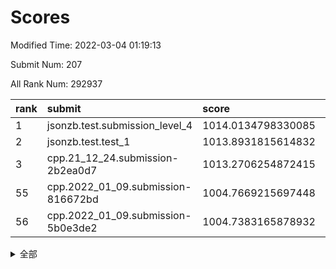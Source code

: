 # Scores

Modified Time: 2022-03-04 01:19:13

Submit Num: 207

All Rank Num: 292937

| rank |               submit               |       score        |       sigma        | pk_num |
| :--- | :--------------------------------- | :----------------- | :----------------- | :----- |
| 1    | jsonzb.test.submission_level_4     | 1014.0134798330085 | 0.8307933108901978 | 5658   |
| 2    | jsonzb.test.test_1                 | 1013.8931815614832 | 0.8048099868367538 | 5661   |
| 3    | cpp.21_12_24.submission-2b2ea0d7   | 1013.2706254872415 | 0.7694639299357979 | 5659   |
| 55   | cpp.2022_01_09.submission-816672bd | 1004.7669215697448 | 0.7074732636993932 | 5655   |
| 56   | cpp.2022_01_09.submission-5b0e3de2 | 1004.7383165878932 | 0.7239190953102447 | 5662   |


<details>
<summary>全部</summary>

| rank |                 submit                 |       score        |       sigma        | pk_num |
| :--- | :------------------------------------- | :----------------- | :----------------- | :----- |
| 1    | jsonzb.test.submission_level_4         | 1014.0134798330085 | 0.8307933108901978 | 5658   |
| 2    | jsonzb.test.test_1                     | 1013.8931815614832 | 0.8048099868367538 | 5661   |
| 3    | cpp.21_12_24.submission-2b2ea0d7       | 1013.2706254872415 | 0.7694639299357979 | 5659   |
| 4    | gobigger.level_3.submission_level_3_30 | 1011.5782586999401 | 0.7762885322961839 | 5659   |
| 5    | gobigger.level_3.submission_level_3_38 | 1011.1593322888298 | 0.7539934397653085 | 5663   |
| 6    | gobigger.level_3.submission_level_3_42 | 1011.1295590905208 | 0.7620734558587876 | 5656   |
| 7    | gobigger.level_3.submission_level_3_14 | 1011.0560713152828 | 0.7452463336127676 | 5660   |
| 8    | gobigger.level_3.submission_level_3_29 | 1011.0318948535404 | 0.7667474160938074 | 5659   |
| 9    | gobigger.level_3.submission_level_3_47 | 1010.9976329189168 | 0.752776548571042  | 5661   |
| 10   | gobigger.level_3.submission_level_3_35 | 1010.7903935780914 | 0.7728366260803358 | 5660   |
| 11   | gobigger.level_3.submission_level_3_39 | 1010.6732034098802 | 0.7840358299825393 | 5660   |
| 12   | gobigger.level_3.submission_level_3_10 | 1010.6271523451865 | 0.765576602179111  | 5664   |
| 13   | gobigger.level_3.submission_level_3_7  | 1010.6049878441403 | 0.7548202387032366 | 5664   |
| 14   | gobigger.level_3.submission_level_3_8  | 1010.6007596903064 | 0.7673435808604712 | 5664   |
| 15   | gobigger.level_3.submission_level_3_4  | 1010.5993527039936 | 0.7550824149956195 | 5661   |
| 16   | gobigger.level_3.submission_level_3_16 | 1010.5634861380772 | 0.753384251158767  | 5657   |
| 17   | gobigger.level_3.submission_level_3_3  | 1010.5043859077535 | 0.7604796415782582 | 5661   |
| 18   | gobigger.level_3.submission_level_3_2  | 1010.4698008843121 | 0.8019386489144712 | 5658   |
| 19   | gobigger.level_3.submission_level_3_11 | 1010.4307947663455 | 0.7675975240061069 | 5654   |
| 20   | gobigger.level_3.submission_level_3_20 | 1010.2958118115897 | 0.764863039908387  | 5662   |
| 21   | gobigger.level_3.submission_level_3_6  | 1010.2904942672606 | 0.7530374925684779 | 5662   |
| 22   | gobigger.level_3.submission_level_3_49 | 1010.1866338613106 | 0.7532304408450016 | 5658   |
| 23   | gobigger.level_3.submission_level_3_41 | 1010.1508559492925 | 0.7590119204652613 | 5656   |
| 24   | gobigger.level_3.submission_level_3_18 | 1010.1496688427484 | 0.7594992745784451 | 5658   |
| 25   | gobigger.level_3.submission_level_3_31 | 1010.1362206219059 | 0.7639254447579984 | 5662   |
| 26   | gobigger.level_3.submission_level_3_27 | 1010.1226580907132 | 0.756892320824897  | 5662   |
| 27   | gobigger.level_3.submission_level_3_17 | 1010.0881560702243 | 0.7478952878454687 | 5660   |
| 28   | gobigger.level_3.submission_level_3_0  | 1010.0761239031306 | 0.7668887927029692 | 5658   |
| 29   | gobigger.level_3.submission_level_3_33 | 1010.0367879369705 | 0.7651042448382249 | 5658   |
| 30   | gobigger.level_3.submission_level_3_12 | 1010.0328478305468 | 0.7762049498407312 | 5662   |
| 31   | gobigger.level_3.submission_level_3_40 | 1010.0173299594185 | 0.8091160752863709 | 5664   |
| 32   | gobigger.level_3.submission_level_3_46 | 1009.9425912643416 | 0.7726834214360981 | 5665   |
| 33   | gobigger.level_3.submission_level_3_15 | 1009.9410751212035 | 0.7453187922576551 | 5650   |
| 34   | gobigger.level_3.submission_level_3_36 | 1009.9206692532404 | 0.7622582866395534 | 5664   |
| 35   | gobigger.level_3.submission_level_3_5  | 1009.8586083409114 | 0.7502610966679867 | 5659   |
| 36   | gobigger.level_3.submission_level_3_43 | 1009.8029024566027 | 0.7744566285849369 | 5662   |
| 37   | gobigger.level_3.submission_level_3_45 | 1009.7924011474556 | 0.7615073844057318 | 5657   |
| 38   | gobigger.level_3.submission_level_3_26 | 1009.784089744084  | 0.7561757473532492 | 5657   |
| 39   | gobigger.level_3.submission_level_3_19 | 1009.7356059790393 | 0.744575626944801  | 5657   |
| 40   | gobigger.level_3.submission_level_3_28 | 1009.6776291480629 | 0.7466662325506377 | 5661   |
| 41   | gobigger.level_3.submission_level_3_9  | 1009.6265976221223 | 0.7701168488817858 | 5666   |
| 42   | gobigger.level_3.submission_level_3_13 | 1009.5919934425549 | 0.7506472434028809 | 5657   |
| 43   | gobigger.level_3.submission_level_3_25 | 1009.3976684596352 | 0.7591833628178781 | 5663   |
| 44   | gobigger.level_3.submission_level_3_32 | 1009.3847144980166 | 0.7730633940311379 | 5663   |
| 45   | gobigger.level_3.submission_level_3_44 | 1009.3477993607364 | 0.7505191613481547 | 5664   |
| 46   | gobigger.level_3.submission_level_3_37 | 1009.3229196923396 | 0.7531508279381418 | 5660   |
| 47   | gobigger.level_3.submission_level_3_34 | 1009.3050328720935 | 0.7377703761989313 | 5663   |
| 48   | gobigger.level_3.submission_level_3_21 | 1009.2960898992407 | 0.7630841039523437 | 5658   |
| 49   | gobigger.level_3.submission_level_3_48 | 1009.2394554269351 | 0.7542243863120389 | 5665   |
| 50   | gobigger.level_3.submission_level_3_1  | 1009.2025483735194 | 0.7637955601032667 | 5656   |
| 51   | gobigger.level_3.submission_level_3_22 | 1009.1162405059337 | 0.7681230911586495 | 5657   |
| 52   | gobigger.level_3.submission_level_3_23 | 1009.1080956691811 | 0.7725064354037123 | 5658   |
| 53   | gobigger.level_3.submission_level_3_24 | 1008.55989505732   | 0.7515667456106877 | 5660   |
| 54   | gobigger.level_1.submission_level_1_16 | 1005.0658389167667 | 0.719624062145451  | 5664   |
| 55   | cpp.2022_01_09.submission-816672bd     | 1004.7669215697448 | 0.7074732636993932 | 5655   |
| 56   | cpp.2022_01_09.submission-5b0e3de2     | 1004.7383165878932 | 0.7239190953102447 | 5662   |
| 57   | gobigger.level_1.submission_level_1_3  | 1004.7166287783961 | 0.7123925608883378 | 5657   |
| 58   | gobigger.level_1.submission_level_1_4  | 1004.6969986215518 | 0.730551727649595  | 5658   |
| 59   | gobigger.level_1.submission_level_1_27 | 1004.6620246409605 | 0.717522014227071  | 5660   |
| 60   | gobigger.level_1.submission_level_1_24 | 1004.5025962019392 | 0.7214929385016658 | 5662   |
| 61   | gobigger.level_1.submission_level_1_12 | 1004.2656742074303 | 0.7321565397754309 | 5659   |
| 62   | gobigger.level_1.submission_level_1_38 | 1004.2557880635214 | 0.7106755795673106 | 5668   |
| 63   | gobigger.level_1.submission_level_1_40 | 1004.2331570855437 | 0.7374397796064562 | 5662   |
| 64   | gobigger.level_1.submission_level_1_31 | 1004.0777817326768 | 0.7238020247308077 | 5660   |
| 65   | gobigger.level_1.submission_level_1_41 | 1003.9750381710144 | 0.7201757755252047 | 5664   |
| 66   | gobigger.level_1.submission_level_1_29 | 1003.959529181293  | 0.7135560177480391 | 5661   |
| 67   | gobigger.level_1.submission_level_1_39 | 1003.8521660640081 | 0.7234455357385111 | 5661   |
| 68   | gobigger.level_1.submission_level_1_22 | 1003.8391458279741 | 0.7175342775402584 | 5663   |
| 69   | gobigger.level_1.submission_level_1_11 | 1003.7371197415981 | 0.7323118876311999 | 5659   |
| 70   | gobigger.level_1.submission_level_1_34 | 1003.7216373109403 | 0.7180197315358224 | 5661   |
| 71   | gobigger.level_1.submission_level_1_13 | 1003.7003984225403 | 0.715987519042417  | 5660   |
| 72   | gobigger.level_1.submission_level_1_49 | 1003.6941912503927 | 0.7168191134982879 | 5660   |
| 73   | gobigger.level_1.submission_level_1_18 | 1003.6681714516894 | 0.7455119785862566 | 5659   |
| 74   | gobigger.level_1.submission_level_1_9  | 1003.6173901925124 | 0.7126550796104836 | 5666   |
| 75   | gobigger.level_1.submission_level_1_26 | 1003.574633002435  | 0.7103236937679579 | 5666   |
| 76   | gobigger.level_1.submission_level_1_21 | 1003.3179782314135 | 0.7244517654465598 | 5663   |
| 77   | gobigger.level_1.submission_level_1_6  | 1003.3150691727809 | 0.7089844056485445 | 5661   |
| 78   | gobigger.level_1.submission_level_1_42 | 1003.2271653765882 | 0.727286091847655  | 5662   |
| 79   | gobigger.level_1.submission_level_1_0  | 1003.2265560063478 | 0.7118394854278441 | 5661   |
| 80   | gobigger.level_1.submission_level_1_7  | 1003.2198980150249 | 0.7205356612742939 | 5661   |
| 81   | gobigger.level_1.submission_level_1_47 | 1003.1890175989687 | 0.7195961187555914 | 5660   |
| 82   | gobigger.level_1.submission_level_1_35 | 1003.183977508785  | 0.7079149448210479 | 5655   |
| 83   | gobigger.level_1.submission_level_1_20 | 1003.0942573716768 | 0.7172913561286549 | 5664   |
| 84   | gobigger.level_1.submission_level_1_25 | 1003.0921363433761 | 0.7230535865984736 | 5655   |
| 85   | gobigger.level_1.submission_level_1_8  | 1003.0786507466613 | 0.7204191841137159 | 5664   |
| 86   | gobigger.level_1.submission_level_1_17 | 1003.0734242954845 | 0.7219739421166176 | 5656   |
| 87   | gobigger.level_1.submission_level_1_28 | 1002.9690489233612 | 0.7215529646549736 | 5660   |
| 88   | gobigger.level_1.submission_level_1_2  | 1002.9448036481257 | 0.70969990489369   | 5663   |
| 89   | gobigger.level_1.submission_level_1_15 | 1002.9071629028116 | 0.7195083050690664 | 5661   |
| 90   | gobigger.level_1.submission_level_1_45 | 1002.9040727987859 | 0.7202846591886065 | 5657   |
| 91   | gobigger.level_1.submission_level_1_43 | 1002.8386992693565 | 0.7187001190134752 | 5656   |
| 92   | gobigger.level_1.submission_level_1_23 | 1002.7923347948364 | 0.7089595147629086 | 5655   |
| 93   | gobigger.level_1.submission_level_1_5  | 1002.7533531152943 | 0.7252165003479613 | 5663   |
| 94   | gobigger.level_1.submission_level_1_46 | 1002.5859271821275 | 0.7166331369046435 | 5661   |
| 95   | gobigger.level_1.submission_level_1_37 | 1002.5806778571988 | 0.7133947747228383 | 5662   |
| 96   | gobigger.level_1.submission_level_1_32 | 1002.5784667941533 | 0.7162770046514471 | 5658   |
| 97   | gobigger.level_1.submission_level_1_1  | 1002.5253688059822 | 0.7197095186188646 | 5660   |
| 98   | gobigger.level_1.submission_level_1_33 | 1002.5085273429845 | 0.717997944291353  | 5658   |
| 99   | gobigger.level_1.submission_level_1_44 | 1002.460247695423  | 0.707355191314041  | 5665   |
| 100  | gobigger.level_1.submission_level_1_10 | 1002.4194334388122 | 0.7138944727042047 | 5659   |
| 101  | gobigger.level_1.submission_level_1_19 | 1002.2748077818276 | 0.7257133598986232 | 5663   |
| 102  | gobigger.level_1.submission_level_1_14 | 1002.241331741061  | 0.7204465249810328 | 5655   |
| 103  | gobigger.level_1.submission_level_1_30 | 1002.1534721780317 | 0.7239074730285502 | 5658   |
| 104  | gobigger.level_1.submission_level_1_36 | 1001.8656846258986 | 0.7093557271616485 | 5658   |
| 105  | gobigger.level_1.submission_level_1_48 | 1001.7536926511696 | 0.7117852851192229 | 5669   |
| 106  | gobigger.random.submission_random_32   | 997.3583618359584  | 0.7030106506677173 | 5664   |
| 107  | gobigger.random.submission_random_5    | 997.1355435926691  | 0.7106016672662664 | 5662   |
| 108  | gobigger.random.submission_random_28   | 996.9263796476487  | 0.7171681203744954 | 5654   |
| 109  | gobigger.random.submission_random_36   | 996.8287477496824  | 0.7150201385357727 | 5670   |
| 110  | gobigger.random.submission_random_43   | 996.7584374305098  | 0.7174527931038027 | 5664   |
| 111  | gobigger.random.submission_random_13   | 996.708733589438   | 0.7025388794856843 | 5660   |
| 112  | gobigger.random.submission_random_41   | 996.6204615621431  | 0.7206246830912086 | 5657   |
| 113  | gobigger.random.submission_random_33   | 996.6177185146006  | 0.7252068795818633 | 5664   |
| 114  | gobigger.random.submission_random_26   | 996.5857891672048  | 0.6992521645664717 | 5661   |
| 115  | gobigger.random.submission_random_27   | 996.4585933443674  | 0.7152052726361415 | 5659   |
| 116  | gobigger.random.submission_random_15   | 996.4099784240051  | 0.7210184566486858 | 5663   |
| 117  | gobigger.random.submission_random_8    | 996.3990774564309  | 0.7096866138002902 | 5663   |
| 118  | gobigger.random.submission_random_38   | 996.3919954725021  | 0.7185666876191773 | 5661   |
| 119  | gobigger.random.submission_random_4    | 996.3608986971755  | 0.7067084057118173 | 5664   |
| 120  | gobigger.random.submission_random_49   | 996.3103500357958  | 0.6984305922007371 | 5660   |
| 121  | gobigger.random.submission_random_19   | 996.2759658877862  | 0.7035814048837795 | 5661   |
| 122  | gobigger.random.submission_random_35   | 996.2484534996622  | 0.7194589877220569 | 5663   |
| 123  | gobigger.random.submission_random_20   | 996.232499139005   | 0.7123880407803251 | 5666   |
| 124  | gobigger.random.submission_random_30   | 996.1676394716293  | 0.7080550115324101 | 5661   |
| 125  | gobigger.random.submission_random_9    | 996.162890034549   | 0.7128390829468533 | 5657   |
| 126  | gobigger.random.submission_random_3    | 996.0333082046925  | 0.7081675717102849 | 5660   |
| 127  | gobigger.random.submission_random_10   | 996.0225284377156  | 0.7243940906706652 | 5661   |
| 128  | gobigger.random.submission_random_37   | 995.8517690107255  | 0.712588365020349  | 5664   |
| 129  | gobigger.random.submission_random_7    | 995.8255931675783  | 0.7099885172610213 | 5662   |
| 130  | gobigger.random.submission_random_2    | 995.7934435273944  | 0.7156762274890861 | 5656   |
| 131  | gobigger.random.submission_random_46   | 995.7728250001021  | 0.7081284350159418 | 5657   |
| 132  | gobigger.random.submission_random_17   | 995.7712696294246  | 0.7083926625690158 | 5663   |
| 133  | gobigger.random.submission_random_1    | 995.7689500978591  | 0.7085226390292366 | 5661   |
| 134  | gobigger.random.submission_random_14   | 995.7460507119227  | 0.7090397412001963 | 5657   |
| 135  | gobigger.random.submission_random_48   | 995.744126533282   | 0.7218385268688877 | 5659   |
| 136  | gobigger.random.submission_random_44   | 995.7304245661744  | 0.7081548859128625 | 5660   |
| 137  | gobigger.random.submission_random_11   | 995.6924921382312  | 0.7118706575466388 | 5658   |
| 138  | gobigger.random.submission_random_39   | 995.5973044510712  | 0.7110294690644511 | 5662   |
| 139  | gobigger.random.submission_random_6    | 995.5631946691657  | 0.7297911287067617 | 5658   |
| 140  | gobigger.random.submission_random_40   | 995.5509197422545  | 0.7164690548911267 | 5658   |
| 141  | gobigger.random.submission_random_12   | 995.535091238569   | 0.7037814917984839 | 5660   |
| 142  | gobigger.random.submission_random_16   | 995.4597548170162  | 0.7012699404108298 | 5661   |
| 143  | gobigger.random.submission_random_42   | 995.355463952908   | 0.7008239360611577 | 5666   |
| 144  | gobigger.random.submission_random_24   | 995.3117852018612  | 0.716520383131018  | 5663   |
| 145  | gobigger.random.submission_random_22   | 995.2327322234866  | 0.7435102113337001 | 5663   |
| 146  | gobigger.random.submission_random_31   | 995.1586759981059  | 0.7188934603383393 | 5665   |
| 147  | gobigger.random.submission_random_25   | 995.1549503436285  | 0.6961957014257687 | 5661   |
| 148  | gobigger.random.submission_random_23   | 995.0996703907435  | 0.7154358463378072 | 5662   |
| 149  | gobigger.random.submission_random_45   | 995.0840526740419  | 0.7212539500920249 | 5663   |
| 150  | gobigger.random.submission_random_21   | 995.0700371618393  | 0.7182487718081284 | 5659   |
| 151  | gobigger.random.submission_random_47   | 995.0565143952558  | 0.7015176214301979 | 5657   |
| 152  | gobigger.random.submission_random_18   | 995.0522507351602  | 0.7216716218911808 | 5659   |
| 153  | gobigger.random.submission_random_34   | 995.0439252234606  | 0.7314841298578124 | 5664   |
| 154  | gobigger.level_2.submission_level_2_19 | 994.3060887658868  | 0.7253582916836779 | 5658   |
| 155  | gobigger.level_2.submission_level_2_17 | 994.2663383671292  | 0.7317984371311472 | 5661   |
| 156  | gobigger.random.submission_random_29   | 994.2265837423801  | 0.7203897107946402 | 5659   |
| 157  | gobigger.random.submission_random_0    | 993.8912375703911  | 0.7160890563073189 | 5662   |
| 158  | gobigger.level_2.submission_level_2_37 | 993.8264048106397  | 0.7272847760420266 | 5665   |
| 159  | gobigger.level_2.submission_level_2_31 | 993.4542820769226  | 0.7382408244659638 | 5666   |
| 160  | gobigger.level_2.submission_level_2_35 | 993.2582623341476  | 0.7411487644248304 | 5661   |
| 161  | gobigger.level_2.submission_level_2_21 | 993.1131964452253  | 0.7387408934638625 | 5663   |
| 162  | gobigger.level_2.submission_level_2_0  | 993.1112744162677  | 0.7445680825157702 | 5663   |
| 163  | gobigger.level_2.submission_level_2_29 | 993.0726614925719  | 0.729489358533521  | 5663   |
| 164  | gobigger.level_2.submission_level_2_45 | 993.0642553693762  | 0.7306564268175054 | 5662   |
| 165  | gobigger.level_2.submission_level_2_30 | 993.0635009175478  | 0.7344819026458732 | 5656   |
| 166  | gobigger.level_2.submission_level_2_48 | 992.9662191682958  | 0.7299694579523965 | 5664   |
| 167  | gobigger.level_2.submission_level_2_24 | 992.8634218852012  | 0.7420255124125779 | 5666   |
| 168  | gobigger.level_2.submission_level_2_13 | 992.855501252465   | 0.7367117117915536 | 5659   |
| 169  | gobigger.level_2.submission_level_2_25 | 992.8371891955826  | 0.736148217789899  | 5662   |
| 170  | gobigger.level_2.submission_level_2_40 | 992.8107879269768  | 0.7376666097684796 | 5663   |
| 171  | gobigger.level_2.submission_level_2_18 | 992.8102570107154  | 0.7412778685340545 | 5660   |
| 172  | gobigger.level_2.submission_level_2_38 | 992.7677588961667  | 0.7280109655290756 | 5659   |
| 173  | gobigger.level_2.submission_level_2_28 | 992.4767892307666  | 0.7414977054946839 | 5661   |
| 174  | gobigger.level_2.submission_level_2_4  | 992.3600547088291  | 0.738932544158305  | 5657   |
| 175  | gobigger.level_2.submission_level_2_41 | 992.204068098584   | 0.7450758590937401 | 5663   |
| 176  | gobigger.level_2.submission_level_2_15 | 992.2014878970379  | 0.7297360429361802 | 5655   |
| 177  | gobigger.level_2.submission_level_2_1  | 992.1298919909412  | 0.7416500036100312 | 5661   |
| 178  | gobigger.level_2.submission_level_2_42 | 992.1280726545081  | 0.7466525843786963 | 5652   |
| 179  | gobigger.level_2.submission_level_2_32 | 992.1083592619167  | 0.7502875211375284 | 5663   |
| 180  | gobigger.level_2.submission_level_2_11 | 992.0037202658881  | 0.7616927688193715 | 5661   |
| 181  | gobigger.level_2.submission_level_2_36 | 991.9830246754854  | 0.7279978084622868 | 5659   |
| 182  | gobigger.level_2.submission_level_2_33 | 991.9138297482071  | 0.7282200268813493 | 5660   |
| 183  | gobigger.level_2.submission_level_2_44 | 991.5930952168239  | 0.7656891811835644 | 5665   |
| 184  | gobigger.level_2.submission_level_2_39 | 991.5611326718257  | 0.7614296883433518 | 5661   |
| 185  | gobigger.level_2.submission_level_2_12 | 991.5544010158627  | 0.7288209380245282 | 5660   |
| 186  | gobigger.level_2.submission_level_2_34 | 991.5098548301445  | 0.7656696298244667 | 5659   |
| 187  | gobigger.level_2.submission_level_2_23 | 991.5079796754758  | 0.7410640507906577 | 5665   |
| 188  | gobigger.level_2.submission_level_2_5  | 991.4683493209396  | 0.7661554472643228 | 5659   |
| 189  | gobigger.level_2.submission_level_2_27 | 991.4444714636206  | 0.7527908843870416 | 5661   |
| 190  | gobigger.level_2.submission_level_2_14 | 991.4211784934774  | 0.7680258684258986 | 5657   |
| 191  | gobigger.level_2.submission_level_2_20 | 991.3358504112672  | 0.7594289654444679 | 5661   |
| 192  | gobigger.level_2.submission_level_2_47 | 991.2745838478706  | 0.7548747587293034 | 5666   |
| 193  | gobigger.level_2.submission_level_2_16 | 991.2606180082645  | 0.7811983708066926 | 5659   |
| 194  | gobigger.level_2.submission_level_2_8  | 991.1749516799508  | 0.7549361445454117 | 5662   |
| 195  | gobigger.level_2.submission_level_2_22 | 991.1720395049235  | 0.7651391226578281 | 5661   |
| 196  | gobigger.level_2.submission_level_2_2  | 991.1717804859381  | 0.7399978058842981 | 5659   |
| 197  | gobigger.level_2.submission_level_2_26 | 991.078102430295   | 0.7428737155358369 | 5663   |
| 198  | gobigger.level_2.submission_level_2_46 | 991.0684588824449  | 0.7353115500037466 | 5659   |
| 199  | gobigger.level_2.submission_level_2_3  | 991.0408240966774  | 0.7648744484394834 | 5660   |
| 200  | gobigger.level_2.submission_level_2_9  | 990.9476409536707  | 0.7674596141641092 | 5657   |
| 201  | gobigger.level_2.submission_level_2_43 | 990.8639073924589  | 0.7721596699216071 | 5664   |
| 202  | gobigger.level_2.submission_level_2_49 | 990.5338861437814  | 0.7479900014122869 | 5659   |
| 203  | gobigger.level_2.submission_level_2_7  | 990.2869389748201  | 0.7656834517683738 | 5661   |
| 204  | gobigger.level_2.submission_level_2_6  | 990.1245997343676  | 0.743848796048576  | 5657   |
| 205  | gobigger.level_2.submission_level_2_10 | 989.6777987733864  | 0.7874429896770464 | 5659   |
| 206  | gobigger.none.submission_none_0        | 978.3429641495009  | 1.243675834309547  | 5661   |
| 207  | gobigger.none.submission_none_1        | 975.8022529583396  | 1.4982420134214816 | 5666   |

</details>